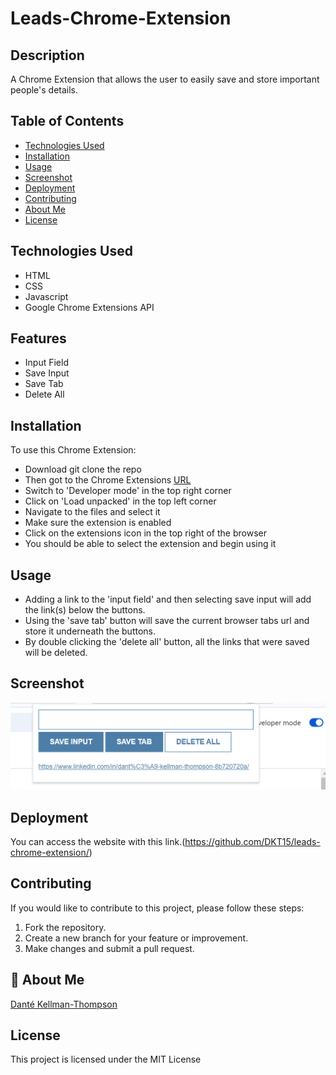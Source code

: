 # Leads-Chrome-Extension

## Description

A Chrome Extension that allows the user to easily save and store important people's details.

## Table of Contents

- [Technologies Used](#technology)
- [Installation](#installation)
- [Usage](#usage)
- [Screenshot](#screenshot)
- [Deployment](#deployment)
- [Contributing](#contributing)
- [About Me](#aboutme)
- [License](#license)

## Technologies Used

- HTML
- CSS
- Javascript
- Google Chrome Extensions API

## Features

- Input Field
- Save Input
- Save Tab
- Delete All

## Installation

To use this Chrome Extension:

- Download git clone the repo
- Then got to the Chrome Extensions [URL](chrome://extensions/)
- Switch to 'Developer mode' in the top right corner
- Click on 'Load unpacked' in the top left corner
- Navigate to the files and select it
- Make sure the extension is enabled
- Click on the extensions icon in the top right of the browser
- You should be able to select the extension and begin using it

## Usage

- Adding a link to the 'input field' and then selecting save input will add the link(s) below the buttons.
- Using the 'save tab' button will save the current browser tabs url and store it underneath the buttons.
- By double clicking the 'delete all' button, all the links that were saved will be deleted.

## Screenshot

![Leads Chrome Extension Image.](/assets/leads-chrome-extension.png)

## Deployment

You can access the website with this link.(https://github.com/DKT15/leads-chrome-extension/)

## Contributing

If you would like to contribute to this project, please follow these steps:

1. Fork the repository.
2. Create a new branch for your feature or improvement.
3. Make changes and submit a pull request.

## 🚀 About Me

[Danté Kellman-Thompson](https://github.com/DKT15)

## License

This project is licensed under the MIT License
